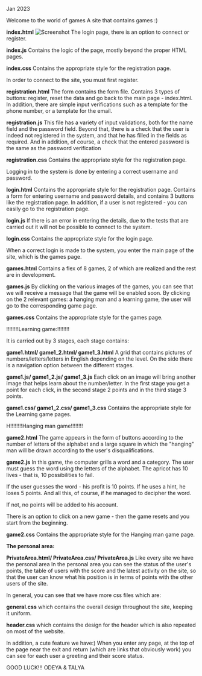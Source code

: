 Jan 2023

Welcome to the world of games
A site that contains games :)


******index.html******
![Screenshot](index.png)
The login page, there is an option to connect or register.

******index.js******
Contains the logic of the page, mostly beyond the proper HTML pages.

******index.css******
Contains the appropriate style for the registration page.



In order to connect to the site, you must first register.


******registration.html******
The form contains the form file.
Contains 3 types of buttons: register, reset the data and go back to the main page - index.html.
In addition, there are simple input verifications such as a template for the phone number, or a template for the email.

******registration.js******
This file has a variety of input validations, both for the name field and the password field.
Beyond that, there is a check that the user is indeed not registered in the system, and that he has filled in the fields as required.
And in addition, of course, a check that the entered password is the same as the password verification

******registration.css******
Contains the appropriate style for the registration page.



Logging in to the system is done by entering a correct username and password.


******login.html******
Contains the appropriate style for the registration page.
Contains a form for entering username and password details, and contains 3 buttons like the registration page.
In addition, if a user is not registered - you can easily go to the registration page.

******login.js******
If there is an error in entering the details, due to the tests that are carried out it will not be possible to connect to the system.

******login.css******
Contains the appropriate style for the login page.



When a correct login is made to the system, you enter the main page of the site, which is the games page.


******games.html******
Contains a flex of 8 games, 2 of which are realized and the rest are in development.

******games.js******
By clicking on the various images of the games, you can see that we will receive a message that the game will be enabled soon.
By clicking on the 2 relevant games: a hanging man and a learning game, the user will go to the corresponding game page.

******games.css******
Contains the appropriate style for the games page.


!!!!!!!!Learning game:!!!!!!!!

It is carried out by 3 stages, each stage contains:

******game1.html/ game1_2.html/ game1_3.html******
A grid that contains pictures of numbers/letters/letters in English depending on the level.
On the side there is a navigation option between the different stages.

******game1.js/ game1_2.js/ game1_3.js******
Each click on an image will bring another image that helps learn about the number/letter.
In the first stage you get a point for each click, in the second stage 2 points and in the third stage 3 points.

******game1.css/ game1_2.css/ game1_3.css******
Contains the appropriate style for the Learning game pages.


H!!!!!!!!Hanging man game!!!!!!!!

******game2.html******
The game appears in the form of buttons according to the number of letters of the alphabet and a large square in which the "hanging" man will be drawn according to the user's disqualifications.

******game2.js******
In this game, the computer grills a word and a category.
The user must guess the word using the letters of the alphabet.
The apricot has 10 lives - that is, 10 possibilities to fail.

If the user guesses the word - his profit is 10 points.
If he uses a hint, he loses 5 points.
And all this, of course, if he managed to decipher the word.

If not, no points will be added to his account.

There is an option to click on a new game - then the game resets and you start from the beginning.

******game2.css******
Contains the appropriate style for the Hanging man game page.


******The personal area:******

******PrivateArea.html/ PrivateArea.css/ PrivateArea.js******
Like every site we have the personal area
In the personal area you can see the status of the user's points,
the table of users with the score and the latest activity on the site,
so that the user can know what his position is in terms of points with the other users of the site.


In general, you can see that we have more css files which are:

******general.css******
which contains the overall design throughout the site, keeping it uniform.

******header.css******
which contains the design for the header which is also repeated on most of the website.


In addition, a cute feature we have:)
When you enter any page, at the top of the page near the exit and return
(which are links that obviously work) you can see for each user a greeting and their score status.



GOOD LUCK!!!
ODEYA & TALYA